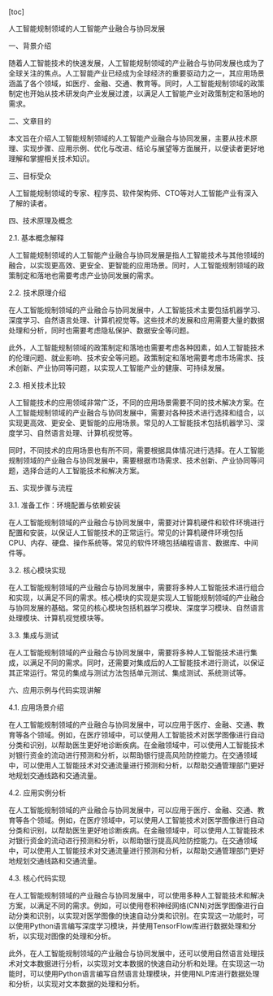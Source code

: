 
[toc]                    
                
                
人工智能规制领域的人工智能产业融合与协同发展

一、背景介绍

随着人工智能技术的快速发展，人工智能规制领域的产业融合与协同发展也成为了全球关注的焦点。人工智能产业已经成为全球经济的重要驱动力之一，其应用场景涵盖了各个领域，如医疗、金融、交通、教育等。同时，人工智能规制领域的政策制定也开始从技术研发向产业发展过渡，以满足人工智能产业对政策制定和落地的需求。

二、文章目的

本文旨在介绍人工智能规制领域的人工智能产业融合与协同发展，主要从技术原理、实现步骤、应用示例、优化与改进、结论与展望等方面展开，以便读者更好地理解和掌握相关技术知识。

三、目标受众

人工智能规制领域的专家、程序员、软件架构师、CTO等对人工智能产业有深入了解的读者。

四、技术原理及概念

2.1. 基本概念解释

人工智能规制领域的人工智能产业融合与协同发展是指人工智能技术与其他领域的融合，以实现更高效、更安全、更智能的应用场景。同时，人工智能规制领域的政策制定和落地也需要考虑产业协同发展的需求。

2.2. 技术原理介绍

在人工智能规制领域的产业融合与协同发展中，人工智能技术主要包括机器学习、深度学习、自然语言处理、计算机视觉等。这些技术的发展和应用需要大量的数据处理和分析，同时也需要考虑隐私保护、数据安全等问题。

此外，人工智能规制领域的政策制定和落地也需要考虑各种因素，如人工智能技术的伦理问题、就业影响、技术安全等问题。政策制定和落地需要考虑市场需求、技术创新、产业协同等问题，以实现人工智能产业的健康、可持续发展。

2.3. 相关技术比较

人工智能技术的应用领域非常广泛，不同的应用场景需要不同的技术解决方案。在人工智能规制领域的产业融合与协同发展中，需要对各种技术进行选择和组合，以实现更高效、更安全、更智能的应用场景。常见的人工智能技术包括机器学习、深度学习、自然语言处理、计算机视觉等。

同时，不同技术的应用场景也有所不同，需要根据具体情况进行选择。在人工智能规制领域的产业融合与协同发展中，需要根据市场需求、技术创新、产业协同等问题，选择合适的人工智能技术和解决方案。

五、实现步骤与流程

3.1. 准备工作：环境配置与依赖安装

在人工智能规制领域的产业融合与协同发展中，需要对计算机硬件和软件环境进行配置和安装，以保证人工智能技术的正常运行。常见的计算机硬件环境包括CPU、内存、硬盘、操作系统等。常见的软件环境包括编程语言、数据库、中间件等。

3.2. 核心模块实现

在人工智能规制领域的产业融合与协同发展中，需要将多种人工智能技术进行组合和实现，以满足不同的需求。核心模块的实现是实现人工智能规制领域的产业融合与协同发展的基础。常见的核心模块包括机器学习模块、深度学习模块、自然语言处理模块、计算机视觉模块等。

3.3. 集成与测试

在人工智能规制领域的产业融合与协同发展中，需要将多种人工智能技术进行集成，以满足不同的需求。同时，还需要对集成后的人工智能技术进行测试，以保证其正常运行。常见的集成与测试方法包括单元测试、集成测试、系统测试等。

六、应用示例与代码实现讲解

4.1. 应用场景介绍

在人工智能规制领域的产业融合与协同发展中，可以应用于医疗、金融、交通、教育等各个领域。例如，在医疗领域中，可以使用人工智能技术对医学图像进行自动分类和识别，以帮助医生更好地诊断疾病。在金融领域中，可以使用人工智能技术对银行资金的流动进行预测和分析，以帮助银行提高风险防控能力。在交通领域中，可以使用人工智能技术对交通流量进行预测和分析，以帮助交通管理部门更好地规划交通线路和交通流量。

4.2. 应用实例分析

在人工智能规制领域的产业融合与协同发展中，可以应用于医疗、金融、交通、教育等各个领域。例如，在医疗领域中，可以使用人工智能技术对医学图像进行自动分类和识别，以帮助医生更好地诊断疾病。在金融领域中，可以使用人工智能技术对银行资金的流动进行预测和分析，以帮助银行提高风险防控能力。在交通领域中，可以使用人工智能技术对交通流量进行预测和分析，以帮助交通管理部门更好地规划交通线路和交通流量。

4.3. 核心代码实现

在人工智能规制领域的产业融合与协同发展中，可以使用多种人工智能技术和解决方案，以满足不同的需求。例如，可以使用卷积神经网络(CNN)对医学图像进行自动分类和识别，以实现对医学图像的快速自动分类和识别。在实现这一功能时，可以使用Python语言编写深度学习模块，并使用TensorFlow库进行数据处理和分析，以实现对图像的处理和分析。

此外，在人工智能规制领域的产业融合与协同发展中，还可以使用自然语言处理技术对文本数据进行分析，以实现对文本数据的快速自动分析和处理。在实现这一功能时，可以使用Python语言编写自然语言处理模块，并使用NLP库进行数据处理和分析，以实现对文本数据的处理和分析。

